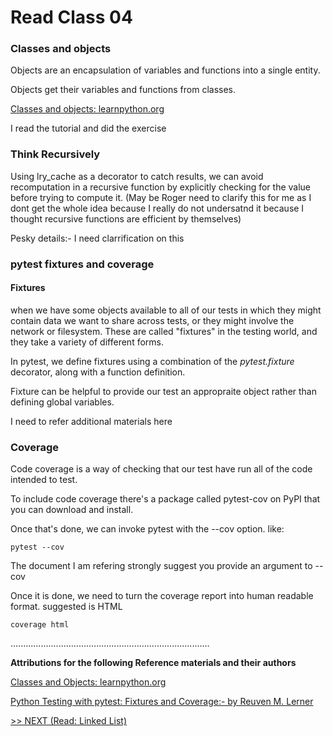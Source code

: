 # Read Class 04

### Classes and objects

Objects are an encapsulation of variables and functions into a single entity.

Objects get their variables and functions from classes.

[Classes and objects: learnpython.org](https://www.learnpython.org/en/Classes_and_Objects)

I read the tutorial and did the exercise

### Think Recursively

Using lry_cache as a decorator to catch results, we can avoid recomputation in a recursive function by explicitly checking for the value before trying to compute it. (May be Roger need to clarify this for me as I dont get the whole idea because I really do not undersatnd it because I thought recursive functions are efficient by themselves)

Pesky details:- I need clarrification on this

### pytest fixtures and coverage

#### Fixtures

when we have some objects available to all of our tests in which they might contain data we want to share across tests, or they might involve the network or filesystem. These are called "fixtures" in the testing world, and they take a variety of different forms.

In pytest, we define fixtures using a combination of the *pytest.fixture* decorator, along with a function definition.

Fixture can be helpful to provide our test an appropraite object rather than defining global variables.

I need to refer additional materials here

### Coverage

Code coverage is a way of checking that our test have run all of the code intended to test.

To include code coverage there's a package called pytest-cov on PyPI that you can download and install.

Once that's done, we can invoke pytest with the --cov option. like:

    pytest --cov

The document I am refering strongly suggest you provide an argument to --cov

Once it is done, we need to turn the coverage report into human readable format. suggested is HTML

    coverage html


...............................................................................

__Attributions for the following Reference materials and their authors__

[Classes and Objects: learnpython.org](https://www.learnpython.org/en/Classes_and_Objects)


[Python Testing with pytest: Fixtures and Coverage:- by Reuven M. Lerner](https://www.linuxjournal.com/content/python-testing-pytest-fixtures-and-coverage)



[>> NEXT (Read: Linked List)](https://wondwosentsige.github.io/code-401-reading-note/class-05)












